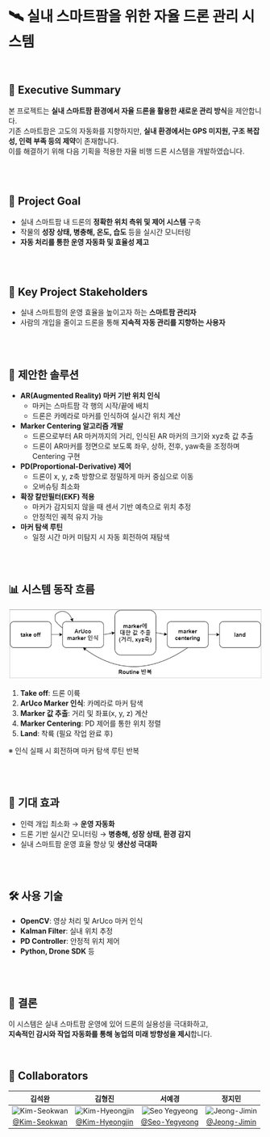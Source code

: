 
# 🛰️ 실내 스마트팜을 위한 자율 드론 관리 시스템

<br>

## 🧩 Executive Summary

본 프로젝트는 **실내 스마트팜 환경에서 자율 드론을 활용한 새로운 관리 방식**을 제안합니다.  
기존 스마트팜은 고도의 자동화를 지향하지만, **실내 환경에서는 GPS 미지원, 구조 복잡성, 인력 부족 등의 제약**이 존재합니다.  
이를 해결하기 위해 다음 기획을 적용한 자율 비행 드론 시스템을 개발하였습니다.

<br><br>

## 🎯 Project Goal

- 실내 스마트팜 내 드론의 **정확한 위치 측위 및 제어 시스템** 구축
- 작물의 **성장 상태, 병충해, 온도, 습도** 등을 실시간 모니터링
- **자동 처리를 통한 운영 자동화 및 효율성 제고**

<br><br>

## 👥 Key Project Stakeholders

- 실내 스마트팜의 운영 효율을 높이고자 하는 **스마트팜 관리자**
- 사람의 개입을 줄이고 드론을 통해 **지속적 자동 관리를 지향하는 사용자**

<br><br>

## 🚀 제안한 솔루션
- **AR(Augmented Reality) 마커 기반 위치 인식**
  - 마커는 스마트팜 각 행의 시작/끝에 배치
  - 드론은 카메라로 마커를 인식하여 실시간 위치 계산
- **Marker Centering 알고리즘 개발**
  - 드론으로부터 AR 마커까지의 거리, 인식된 AR 마커의 크기와 xyz축 값 추출
  - 드론이 AR마커를 정면으로 보도록 좌우, 상하, 전후, yaw축을 조정하며 Centering 구현
- **PD(Proportional-Derivative) 제어**
  - 드론이 x, y, z축 방향으로 정밀하게 마커 중심으로 이동
  - 오버슈팅 최소화
- **확장 칼만필터(EKF) 적용**
  - 마커가 감지되지 않을 때 센서 기반 예측으로 위치 추정
  - 안정적인 궤적 유지 가능
- **마커 탐색 루틴**
  - 일정 시간 마커 미탐지 시 자동 회전하여 재탐색

<br><br>

## 📊 시스템 동작 흐름

![드론 루틴 흐름도](assets/drone_flow_chart.png)

1. **Take off**: 드론 이륙
2. **ArUco Marker 인식**: 카메라로 마커 탐색
3. **Marker 값 추출**: 거리 및 좌표(x, y, z) 계산
4. **Marker Centering**: PD 제어를 통한 위치 정렬
5. **Land**: 착륙 (필요 작업 완료 후)

※ 인식 실패 시 회전하며 마커 탐색 루틴 반복

<br><br>

## 🌱 기대 효과

- 인력 개입 최소화 → **운영 자동화**
- 드론 기반 실시간 모니터링 → **병충해, 성장 상태, 환경 감지**
- 실내 스마트팜 운영 효율 향상 및 **생산성 극대화**

<br><br>

## 🛠️ 사용 기술

- **OpenCV**: 영상 처리 및 ArUco 마커 인식
- **Kalman Filter**: 실내 위치 추정
- **PD Controller**: 안정적 위치 제어
- **Python, Drone SDK** 등

<br><br>

## 📌 결론

이 시스템은 실내 스마트팜 운영에 있어 드론의 실용성을 극대화하고,  
**지속적인 감시와 작업 자동화를 통해 농업의 미래 방향성을 제시**합니다.


<br />  

## 👥 Collaborators  

| **김석완** | **김형진** | **서예경** | **정지민** |
|:----------:|:----------:|:----------:|:----------:|
| ![Kim-Seokwan](https://github.com/wanilly.png) | ![Kim-Hyeongjin](https://github.com/hhjj0506.png) | ![Seo Yegyeong](https://github.com/Seo-Yegyeong.png) | ![Jeong-Jimin](https://github.com/21900679.png) |
| [@Kim-Seokwan](https://github.com/wanilly) | [@Kim-Hyeongjin](https://github.com/hhjj0506) | [@Seo-Yegyeong](https://github.com/Seo-Yegyeong) | [@Jeong-Jimin](https://github.com/21900679) |

<br />  
